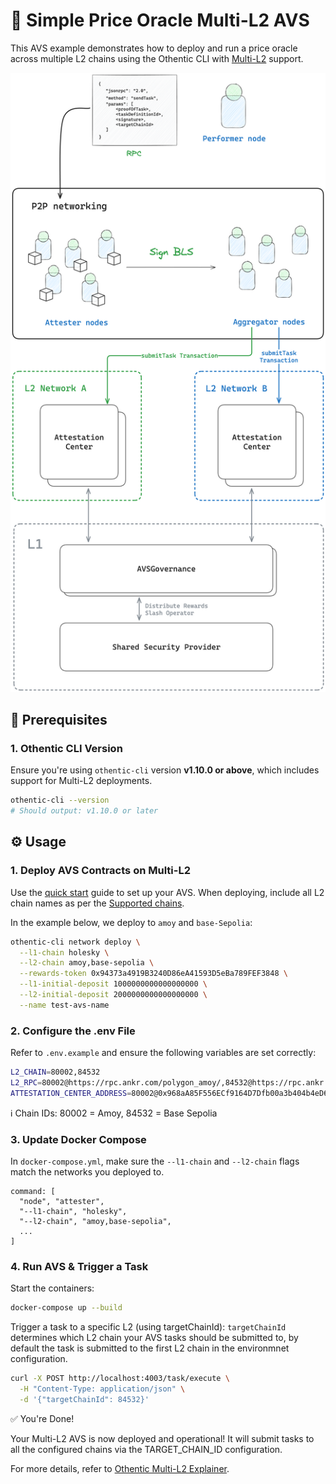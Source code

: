 # 🧮 Simple Price Oracle Multi-L2 AVS

This AVS example demonstrates how to deploy and run a price oracle across multiple L2 chains using the Othentic CLI with [Multi-L2](https://docs.othentic.xyz/main/avs-framework/explainers/multi-l2s) support.

![Multi L2](./image.png)

## 🚀 Prerequisites

### 1. Othentic CLI Version

Ensure you're using `othentic-cli` version **v1.10.0 or above**, which includes support for Multi-L2 deployments.

```bash
othentic-cli --version
# Should output: v1.10.0 or later
```


## ⚙️ Usage

### 1. Deploy AVS Contracts on Multi-L2
Use the [quick start](https://docs.othentic.xyz/main/avs-framework/quick-start) guide to set up your AVS. When deploying, include all L2 chain names as per the [Supported chains](https://docs.othentic.xyz/main/avs-framework/supported-networks).

In the example below, we deploy to `amoy` and `base-Sepolia`:

```bash
othentic-cli network deploy \
  --l1-chain holesky \
  --l2-chain amoy,base-sepolia \
  --rewards-token 0x94373a4919B3240D86eA41593D5eBa789FEF3848 \
  --l1-initial-deposit 1000000000000000000 \
  --l2-initial-deposit 2000000000000000000 \
  --name test-avs-name
```

### 2. Configure the .env File

Refer to `.env.example` and ensure the following variables are set correctly:

```bash
L2_CHAIN=80002,84532
L2_RPC=80002@https://rpc.ankr.com/polygon_amoy/,84532@https://rpc.ankr.com/base_sepolia/
ATTESTATION_CENTER_ADDRESS=80002@0x968aA85F556ECf9164D7Dfb00a3b404b4eD6dEc0,84532@0x5F2b17764986Da7Fa0a8E96f81B3C8244116aB3F
```
ℹ️ Chain IDs: 80002 = Amoy, 84532 = Base Sepolia


### 3. Update Docker Compose
In `docker-compose.yml`, make sure the `--l1-chain` and `--l2-chain` flags match the networks you deployed to.
```
command: [
  "node", "attester",
  "--l1-chain", "holesky",
  "--l2-chain", "amoy,base-sepolia",
  ...
]

```

### 4. Run AVS & Trigger a Task

Start the containers:

```bash
docker-compose up --build

```

Trigger a task to a specific L2 (using targetChainId): `targetChainId` determines which L2 chain your AVS tasks should be submitted to, by default the task is submitted to the first L2 chain in the environmnet configuration.

```bash
curl -X POST http://localhost:4003/task/execute \
  -H "Content-Type: application/json" \
  -d '{"targetChainId": 84532}'
```

✅ You're Done!

Your Multi-L2 AVS is now deployed and operational! It will submit tasks to all the configured chains via the TARGET_CHAIN_ID configuration.

For more details, refer to [Othentic Multi-L2 Explainer](https://docs.othentic.xyz/main/avs-framework/explainers/multi-l2s).

